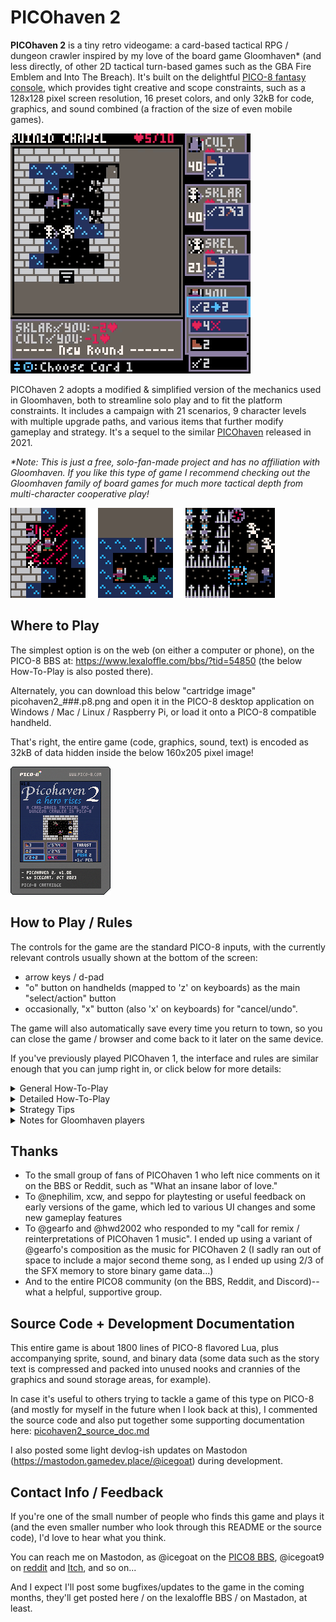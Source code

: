 # PICOhaven 2

**PICOhaven 2** is a tiny retro videogame: a card-based tactical RPG / dungeon crawler inspired by my love of the board game Gloomhaven* (and less directly, of other 2D tactical turn-based games such as the GBA Fire Emblem and Into The Breach). It's built on the delightful [PICO-8 fantasy console](https://www.lexaloffle.com/pico-8.php), which provides tight creative and scope constraints, such as a 128x128 pixel screen resolution, 16 preset colors, and only 32kB for code, graphics, and sound combined (a fraction of the size of even mobile games).

![screenshot](docs/picohaven2_27_384px.gif)

PICOhaven 2 adopts a modified & simplified version of the mechanics used in Gloomhaven, both to streamline solo play and to fit the platform constraints. It includes a campaign with 21 scenarios, 9 character levels with multiple upgrade paths, and various items that further modify gameplay and strategy. It's a sequel to the similar [PICOhaven](https://github.com/icegoat9/picohaven/blob/main/README.md) released in 2021.

*\*Note: This is just a free, solo-fan-made project and has no affiliation with Gloomhaven. If you like this type of game I recommend checking out the Gloomhaven family of board games for much more tactical depth from multi-character cooperative play!*

![screenshot](docs/picohaven2_23crop.png)![screenshot](docs/picohaven2_21crop.png)![screenshot](docs/picohaven2_20crop.png)

## Where to Play

The simplest option is on the web (on either a computer or phone), on the PICO-8 BBS at: https://www.lexaloffle.com/bbs/?tid=54850 (the below How-To-Play is also posted there).

Alternately, you can download this below "cartridge image" picohaven2_###.p8.png and open it in the PICO-8 desktop application on Windows / Mac / Linux / Raspberry Pi, or load it onto a PICO-8 compatible handheld.

That's right, the entire game (code, graphics, sound, text) is encoded as 32kB of data hidden inside the below 160x205 pixel image!

![cartridge](releases/picohaven2_v10b.p8.png)

## How to Play / Rules

The controls for the game are the standard PICO-8 inputs, with the currently relevant controls usually shown at the bottom of the screen:
* arrow keys / d-pad
* "o" button on handhelds (mapped to 'z' on keyboards) as the main "select/action" button
* occasionally, "x" button (also 'x' on keyboards) for "cancel/undo".

The game will also automatically save every time you return to town, so you can close the game / browser and come back to it later on the same device.

If you've previously played PICOhaven 1, the interface and rules are similar enough that you can jump right in, or click below for more details:

<details>
<summary>General How-To-Play</summary>

## High-Level How-To-Play

Given the tight code size constraints, I was unable to fit a step by step tutorial/onramp mode into the game itself. So in retro style, below is a brief "game manual":

In Picohaven 2, you explore and fight your way through a series of scenarios / levels. In most of them, you need to defeat all enemies in all rooms (end your move on a doorway or arch to reveal the next room).

![screenshot](docs/picohaven2_19_crop_384px.png)

You start with a deck of 11 different action cards. Unlike some games, you do not randomly draw from it. Instead, you start with all 11 cards in hand, and each round you choose two of the cards in hand to play (which are then discarded).

![screenshot](docs/picohaven2_26_crop_384px.png)

Each type of enemy also has a small deck of preset action cards they randomly draw from. Once the cards are chosen, the round begins and the character with the lowest *initiative* number on the card they selected goes first.

![screenshot](docs/picohaven2_28_initiative.png)

Each following round, you'll choose another two cards from your hand, so your choices become more limited. However, you can also use a card as a default "attack 2" or "move 2" action rather than what's printed on it, to give yourself some more flexibility.

Once you've finished enough rounds to play through your deck, you reshuffle your discarded cards and start again with a full hand of cards to choose from, with one exception: you randomly _**burn**_ one card each time you reshuffle, meaning it is not available for the rest of this scenario. Because of this, you only have a finite number of rounds to win a scenario before your deck runs out of cards and you become _**exhausted**_, meaning you return to town, heal up, and prepare to try again (note that all burned cards, used items, and lost health are restored after each scenario, success or failure, and you keep any gold or experience collected even if you fail a scenario and try again). 

You are also _**exhausted**_ if you are reduced to 0 health, except: if you still have cards in hand, you'll burn a random card from hand to dodge that killing blow and survive for another turn. Be warned: this reduces the number of rounds you have left until your deck runs out of cards, so you can't afford to do this too many times!

A few more powerful cards are _**burned**_ whenever you play them, so you can only use them once per scenario (though if you select them for your turn but use a default move 2 / attack 2 instead of playing them, they are just discarded instead of burned, and you'll have another chance to use them after your next reshuffle).

You'll see periodic (optional) treasure around the world, ranging from gold dropped by enemies to mysterious chests. You'll only collect this treasure if you make an effort to end your turn on it, or use a card with the "loot nearby squares" action-- any treasure that's not collected by the end of the scenario is lost. (Thematically, imagine there are additional cowardly enemies lurking on the edge of each skirmish: once you defeat the last enemy in a scenario, they scoop up any remaining treasure and flee):

![screenshot](docs/picohaven2_29_gold.png)

That summarizes the core gameplay. There are many additionl details you can probably learn as you play. However, if you want to know more now (or are coming back to this later after being confused about something in the game), read on...

</details>
<details>
<summary>Detailed How-To-Play</summary>

## More Detailed How-To-Play / Tips

**Info Panels**

![screenshot](docs/picohaven2_30hud.png)
![screenshot](docs/picohaven2_31hud.png)

The "enemy info" on the right side of the screen typically shows the action card each enemy type has drawn for the turn, but if you move the selection cursor over a specific enemy (which you can do during the "beginning of round inspect map" phase, or when actively playing an attack), you can see the remaining health of that specific enemy.

Also note that if you are selecting cards from your hand for the turn and can't remember the map layout or how close an enemy is, you can press "X" to review the map (this is also noted in the standard action prompt at the bottom of the screen).

**Conditions and Buffs**

![screenshot](docs/conditions_0.png)

The Wound condition can be applied by certain attack cards or modifiers. It causes the afflicted character to lose 1HP at the end of every round. A "heal" action removes the wound condition in addition to healing as normal.

The Stun condition causes the afflicted character to skip their next turn. This may happen during the current round, or next round (if stun is applied to a character that's already acted this round).

If you or an enemy have the Shield condition (either innately or from playing a card), all incoming attacks have their damage reduced by that amount. This does not apply to damage sources other than attacks...

**Attack Modifier Cards**

Whenever you attack, you draw a random "attack modifier card" that increases or decreases the damage. This deck begins the game with a balance of + and - modifiers, most of them "-1", "+0", or "+1":

![screenshot](docs/picohaven2_35_mods.png)

As you level-up through the game, you'll be able to remove some of these modifiers and replace them with more powerful ones that increase the values or even add conditions to them, swaying randomness in your favor and making even your initial deck of action cards more powerful...

**Message Log / Damage Animations**

![screenshot](docs/picohaven2_46_384px.gif)

When you attack or are attacked, a red number indicating the actual damage dealt will briefly animate between attacker and target. If the number seems different than you expect, this may be because it includes any changes from attack modifier cards drawn and any Shield the target has-- the message log below the map gives you the full information. If the message log scrolls by too quickly, note that you can scroll back through it at the end of the turn to understand what happened.

![screenshot](docs/picohaven2_32_msg.png)

**Difficulty Levels**

Need an extra challenge, want to make it easier, or have you finished  the game and want to play it again with a different character build? You can adjust the difficulty in the town menu. Note that higher difficulty levels also increase the value of coins and chests...

**XP / Leveling Up**

You gain XP for winning scenarios, as well as for killing enemies and using burned cards, even if you fail the scenario. When you accrue enough to level up, you get to swap in one of two new cards to your deck, as well as upgrade your attack modifier deck.

**Long Rest action**

In the card selection screen, there is also a "REST" action. You generally don't _need_ to use this, as whenever your hand runs out of cards, you automatically reshuffle your deck and burn a random card.

But this "long rest" action gives you the benefit of choosing which card to burn and ensuring you shuffle redraw an important card you need for next turn, as well as providing a bit of healing and refreshing a few specific items.

</details>
<details>
<summary>Strategy Tips</summary>

## Strategy Tips

This isn't comprehensive, but a few tips if you're finding this challenging:

* Health is a precious resource: try to position yourself so that as few enemies as possible can hit you (since you can see what each enemy will be doing this round, if you move faster than them you may be able to end your turn just out of range of them, forcing them to waste their turn). Ranged attacks are also useful here.
* Be cautious about using too many "burn on use" cards during the first half of a scenario-- they are powerful, but also reduce the size of your deck after a reshuffle, reducing the number of turns you have to win the scenario before you run out of cards.
* When you select your two cards from hand for the round, the one you select first sets your initiative for the round (see the cues in the UI). Going faster than enemies is often useful, but depending on your positioning you can also strategically use slow initiatives to let enemies come to you, and to let you hit them and then run out of range before the next round.
* Each enemy type has their own group of behaviors: fast vs. slow initiative, melee vs. ranged attacks, high vs. low movement, and a few have unique more dangerous abilities. You can use knowledge of them over time to prioritize which ones to tackle first or to stay away from.
* Enemies with shield reduce all your incoming _attacks_ by that amount. Strategies against these can include high-value attacks, or other sources of damage (which bypass shield values): traps, pushing into objects, wounds.
* It's possible to win the game with many different "builds" in terms of cards, upgrades, and items chosen, but some scenarios will be difficult if you remove too many of the move cards from your deck!

You can share your own strategy tips or ask for help in the comments section wherever you found this game (PICO8 BBS, Reddit, Itch, or so on)...

</details>
<details>
<summary>Notes for Gloomhaven players</summary>

## Notes for Gloomhaven players

Picohaven should feel conceptually familiar to you: there are many common mechanics, which leads to some similar tactical trade-offs.

However, there are a number of differences from the Gloomhaven game mechanics, some made in the interest of streamlining play (some choices are automated to reduce the number of user prompts), some made because I felt they led to better single-character gameplay or balance, and some made to simplify project scope / code size. As a Gloomhaven player you may come in with assumptions about mechanics for this game, so I'll list some main differences to be aware of:

* Cards each have only one action rather than a "top" and "bottom", though you can still use cards as a default Move 2 or Attack 2 once each per turn. This combination does make it easier to have double-move or double-attack turns, but cards and level designs are balanced around this.
* Stun and wound are the only conditions.
* There is no advantage/disadvantage, curse, bless, or muddle (so there's no drawback to using ranged attacks on adjacent targets).
* You still have an attack modifier deck, but enemies do not-- their damage is always what's shown on their action card for the turn.
* All pushing attacks cause damage on collision with an obstacle or another enemy (inspired by a few Cragheart cards in Gloomhaven)-- the cards explain how they work in-game.
* You will automatically burn a card to prevent fatal damage, but it is a random card from your hand (you cannot burn discarded cards to avoid damage).
* You will automatically short rest when you drop below two cards in hand (and cannot choose to take damage to lose a different card).
* You can choose to long rest, but must do it before you have fewer than two cards in hand (note: you can still long rest even if stunned)
* All items are passively used-- they either provide a passive bonus, or automatically trigger on damage or some other condition (some are one-time use and some are refreshed on long rest).
* When you open a door, that ends your move, but revealed enemies do not act until the next round.
* There are no battle goals, enhancements, prosperity, reputation, new character class unlocks, and so on.
* Enemy difficulty does _not_ automatically scale with your level (that was less important as this is a simpler, more linear, single-character campaign)
* The enemy movement AI is different, though it still follows a deterministic algorithm where enemies try to move into range and then attack, and can move through or around their allies as needed. One notable difference: enemies do not see traps and do not try to navigate around them, to make it somewhat easier to use traps to your advantage.

Despite these differences, many key concepts and strategies from the Gloomhaven family of board games are relevant, including:
* Managing hand size, exhaustion, use of burn cards
* Upgrading your action and attack modifier decks over time
* Using tactical positioning and knowledge of enemy actions to avoid incoming damage
* Strategic use of both fast and slow initiatives
* Direct damage (traps, push) and wound vs. shielded enemies
* Balancing the value of collecting loot for optional item upgrades vs. the risk of failing a scenario outright if you spend too much time doing that
</details>

<p>

## Thanks

* To the small group of fans of PICOhaven 1 who left nice comments on it on the BBS or Reddit, such as "What an insane labor of love."
* To @nephilim, xcw, and seppo for playtesting or useful feedback on early versions of the game, which led to various UI changes and some new gameplay features
* To @gearfo and @hwd2002 who responded to my "call for remix / reinterpretations of PICOhaven 1 music". I ended up using a variant of @gearfo's composition as the music for PICOhaven 2 (I sadly ran out of space to include a major second theme song, as I ended up using 2/3 of the SFX memory to store binary game data...)
* And to the entire PICO8 community (on the BBS, Reddit, and Discord)-- what a helpful, supportive group.

## Source Code + Development Documentation

This entire game is about 1800 lines of PICO-8 flavored Lua, plus accompanying sprite, sound, and binary data (some data such as the story text is compressed and packed into unused nooks and crannies of the graphics and sound storage areas, for example).

In case it's useful to others trying to tackle a game of this type on PICO-8 (and mostly for myself in the future when I look back at this), I commented the source code and also put together some supporting documentation here: [picohaven2_source_doc.md](docs/picohaven2_source_doc.md)

I also posted some light devlog-ish updates on Mastodon (https://mastodon.gamedev.place/@icegoat) during development.

## Contact Info / Feedback

If you're one of the small number of people who finds this game and plays it (and the even smaller number who look through this README or the source code), I'd love to hear what you think.

You can reach me on Mastodon, as @icegoat on the [PICO8 BBS](https://www.lexaloffle.com/bbs/?tid=54850), @icegoat9 on [reddit](https://www.reddit.com/r/pico8/comments/17m9jhl/picohaven_2_release_cardbased_tactical_rpg/) and [Itch](https://icegoat9.itch.io/), and so on...

And I expect I'll post some bugfixes/updates to the game in the coming months, they'll get posted here / on the lexaloffle BBS / on Mastadon, at least.